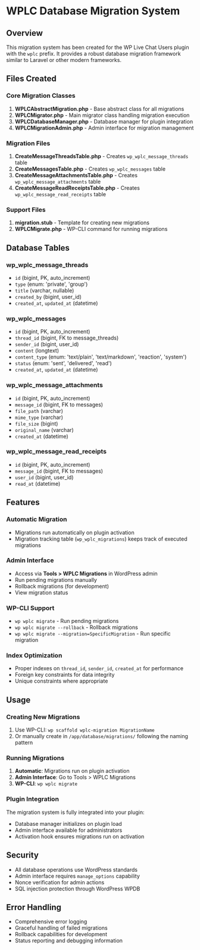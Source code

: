 # WPLC Database Migration System

## Overview
This migration system has been created for the WP Live Chat Users plugin with the `wplc` prefix. It provides a robust database migration framework similar to Laravel or other modern frameworks.

## Files Created

### Core Migration Classes
1. **WPLCAbstractMigration.php** - Base abstract class for all migrations
2. **WPLCMigrator.php** - Main migrator class handling migration execution
3. **WPLCDatabaseManager.php** - Database manager for plugin integration
4. **WPLCMigrationAdmin.php** - Admin interface for migration management

### Migration Files
1. **CreateMessageThreadsTable.php** - Creates `wp_wplc_message_threads` table
2. **CreateMessagesTable.php** - Creates `wp_wplc_messages` table
3. **CreateMessageAttachmentsTable.php** - Creates `wp_wplc_message_attachments` table
4. **CreateMessageReadReceiptsTable.php** - Creates `wp_wplc_message_read_receipts` table

### Support Files
1. **migration.stub** - Template for creating new migrations
2. **WPLCMigrate.php** - WP-CLI command for running migrations

## Database Tables

### wp_wplc_message_threads
- `id` (bigint, PK, auto_increment)
- `type` (enum: 'private', 'group')
- `title` (varchar, nullable)
- `created_by` (bigint, user_id)
- `created_at`, `updated_at` (datetime)

### wp_wplc_messages
- `id` (bigint, PK, auto_increment)
- `thread_id` (bigint, FK to message_threads)
- `sender_id` (bigint, user_id)
- `content` (longtext)
- `content_type` (enum: 'text/plain', 'text/markdown', 'reaction', 'system')
- `status` (enum: 'sent', 'delivered', 'read')
- `created_at`, `updated_at` (datetime)

### wp_wplc_message_attachments
- `id` (bigint, PK, auto_increment)
- `message_id` (bigint, FK to messages)
- `file_path` (varchar)
- `mime_type` (varchar)
- `file_size` (bigint)
- `original_name` (varchar)
- `created_at` (datetime)

### wp_wplc_message_read_receipts
- `id` (bigint, PK, auto_increment)
- `message_id` (bigint, FK to messages)
- `user_id` (bigint, user_id)
- `read_at` (datetime)

## Features

### Automatic Migration
- Migrations run automatically on plugin activation
- Migration tracking table (`wp_wplc_migrations`) keeps track of executed migrations

### Admin Interface
- Access via **Tools > WPLC Migrations** in WordPress admin
- Run pending migrations manually
- Rollback migrations (for development)
- View migration status

### WP-CLI Support
- `wp wplc migrate` - Run pending migrations
- `wp wplc migrate --rollback` - Rollback migrations
- `wp wplc migrate --migration=SpecificMigration` - Run specific migration

### Index Optimization
- Proper indexes on `thread_id`, `sender_id`, `created_at` for performance
- Foreign key constraints for data integrity
- Unique constraints where appropriate

## Usage

### Creating New Migrations
1. Use WP-CLI: `wp scaffold wplc-migration MigrationName`
2. Or manually create in `/app/database/migrations/` following the naming pattern

### Running Migrations
1. **Automatic**: Migrations run on plugin activation
2. **Admin Interface**: Go to Tools > WPLC Migrations
3. **WP-CLI**: `wp wplc migrate`

### Plugin Integration
The migration system is fully integrated into your plugin:
- Database manager initializes on plugin load
- Admin interface available for administrators
- Activation hook ensures migrations run on activation

## Security
- All database operations use WordPress standards
- Admin interface requires `manage_options` capability
- Nonce verification for admin actions
- SQL injection protection through WordPress WPDB

## Error Handling
- Comprehensive error logging
- Graceful handling of failed migrations
- Rollback capabilities for development
- Status reporting and debugging information
